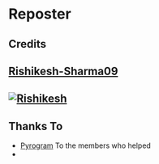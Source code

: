 # Reposter

## Credits 

## [Rishikesh-Sharma09](https://github.com/Rishikesh-Sharma09)

##  [![Rishikesh](https://img.shields.io/static/v1?label=Rishikesh-Sharma&message=TG&color=critical)](https://telegram.me/Rk_botowner)

## Thanks To
 - [Pyrogram](https://t.me/pyrogramchat) To the members who helped
 - 
